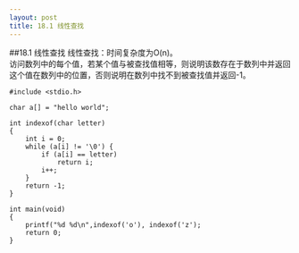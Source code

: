 ```yaml
---
layout: post
title: 18.1 线性查找
---
```

##18.1 线性查找
线性查找：时间复杂度为O(n)。<br>
访问数列中的每个值，若某个值与被查找值相等，则说明该数存在于数列中并返回这个值在数列中的位置，否则说明在数列中找不到被查找值并返回-1。

	#include <stdio.h>
	
	char a[] = "hello world";

	int indexof(char letter)
	{
		int i = 0;
		while (a[i] != '\0') {
			if (a[i] == letter)
				return i;
			i++;
		}
		return -1;
	}

	int main(void)
	{
		printf("%d %d\n",indexof('o'), indexof('z');
		return 0;
	}
